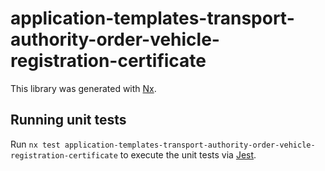 # application-templates-transport-authority-order-vehicle-registration-certificate

This library was generated with [Nx](https://nx.dev).

## Running unit tests

Run `nx test application-templates-transport-authority-order-vehicle-registration-certificate` to execute the unit tests via [Jest](https://jestjs.io).
